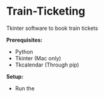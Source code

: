 # Train-Ticketing
Tkinter software to book train tickets

**Prerequisites:**
- Python
- Tkinter (Mac only)
- Tkcalendar (Through pip)

**Setup:**
- Run the 
